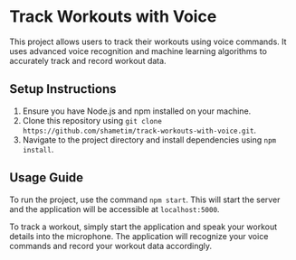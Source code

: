 # Track Workouts with Voice

This project allows users to track their workouts using voice commands. It uses advanced voice recognition and machine learning algorithms to accurately track and record workout data.

## Setup Instructions

1. Ensure you have Node.js and npm installed on your machine.
2. Clone this repository using `git clone https://github.com/shametim/track-workouts-with-voice.git`.
3. Navigate to the project directory and install dependencies using `npm install`.

## Usage Guide

To run the project, use the command `npm start`. This will start the server and the application will be accessible at `localhost:5000`.

To track a workout, simply start the application and speak your workout details into the microphone. The application will recognize your voice commands and record your workout data accordingly.


